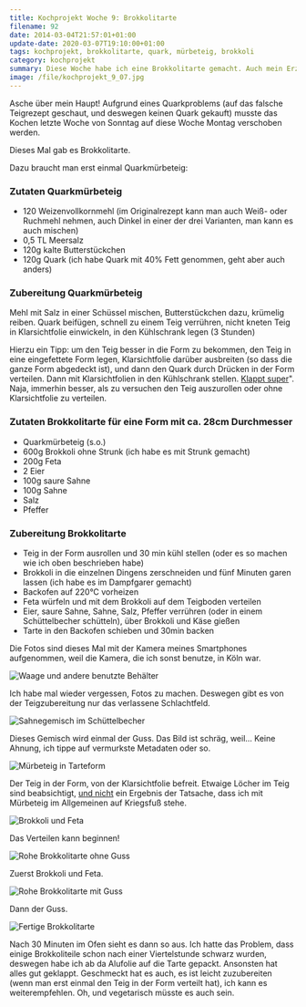 ```yaml
---
title: Kochprojekt Woche 9: Brokkolitarte
filename: 92
date: 2014-03-04T21:57:01+01:00
update-date: 2020-03-07T19:10:00+01:00
tags: kochprojekt, brokkolitarte, quark, mürbeteig, brokkoli
category: kochprojekt
summary: Diese Woche habe ich eine Brokkolitarte gemacht. Auch mein Erzfeind, der Mürbeteig war dabei.
image: /file/kochprojekt_9_07.jpg 
---
```


Asche über mein Haupt! Aufgrund eines Quarkproblems (auf das falsche Teigrezept geschaut, und deswegen keinen Quark gekauft) musste das Kochen letzte Woche von Sonntag auf diese Woche Montag verschoben werden.

Dieses Mal gab es Brokkolitarte.

Dazu braucht man erst einmal Quarkmürbeteig:

### Zutaten Quarkmürbeteig

- 120 Weizenvollkornmehl (im Originalrezept kann man auch Weiß- oder Ruchmehl nehmen, auch Dinkel in einer der drei Varianten, man kann es auch mischen)
- 0,5 TL Meersalz
- 120g kalte Butterstückchen
- 120g Quark (ich habe Quark mit 40% Fett genommen, geht aber auch anders)

### Zubereitung Quarkmürbeteig

Mehl mit Salz in einer Schüssel mischen, Butterstückchen dazu, krümelig reiben.
Quark beifügen, schnell zu einem Teig verrühren, nicht kneten
Teig in Klarsichtfolie einwickeln, in den Kühlschrank legen (3 Stunden)

Hierzu ein Tipp: um den Teig besser in die Form zu bekommen, den Teig in eine eingefettete Form legen, Klarsichtfolie darüber ausbreiten (so dass die ganze Form abgedeckt ist), und dann den Quark durch Drücken in der Form verteilen. Dann mit Klarsichtfolien in den Kühlschrank stellen. [Klappt super](http://tvtropes.org/pmwiki/pmwiki.php/Main/SarcasmMode)". Naja, immerhin besser, als zu versuchen den Teig auszurollen oder ohne Klarsichtfolie zu verteilen.

### Zutaten Brokkolitarte für eine Form mit ca. 28cm Durchmesser

- Quarkmürbeteig (s.o.)
- 600g Brokkoli ohne Strunk (ich habe es mit Strunk gemacht)
- 200g Feta
- 2 Eier
- 100g saure Sahne
- 100g Sahne
- Salz
- Pfeffer

### Zubereitung Brokkolitarte

- Teig in der Form ausrollen und 30 min kühl stellen (oder es so machen wie ich oben beschrieben habe)
- Brokkoli in die einzelnen Dingens zerschneiden und fünf Minuten garen lassen (ich habe es im Dampfgarer gemacht)
- Backofen auf 220°C vorheizen
- Feta würfeln und mit dem Brokkoli auf dem Teigboden verteilen
- Eier, saure Sahne, Sahne, Salz, Pfeffer verrühren (oder in einem Schüttelbecher schütteln), über Brokkoli und Käse gießen
- Tarte in den Backofen schieben und 30min backen

Die Fotos sind dieses Mal mit der Kamera meines Smartphones aufgenommen, weil die Kamera, die ich sonst benutze, in Köln war.

![Waage und andere benutzte Behälter](/file/kochprojekt_9_01.jpg)

Ich habe mal wieder vergessen, Fotos zu machen. Deswegen gibt es von der Teigzubereitung nur das verlassene Schlachtfeld.

![Sahnegemisch im Schüttelbecher](/file/kochprojekt_9_02.jpg)

Dieses Gemisch wird einmal der Guss. Das Bild ist schräg, weil… Keine Ahnung, ich tippe auf vermurkste Metadaten oder so.

![Mürbeteig in Tarteform](/file/kochprojekt_9_03.jpg)

Der Teig in der Form, von der Klarsichtfolie befreit. Etwaige Löcher im Teig sind beabsichtigt, [und nicht](http://tvtropes.org/pmwiki/pmwiki.php/Main/SuspiciouslySpecificDenial) ein Ergebnis der Tatsache, dass ich mit Mürbeteig im Allgemeinen auf Kriegsfuß stehe.

![Brokkoli und Feta](/file/kochprojekt_9_04.jpg)

Das Verteilen kann beginnen!

![Rohe Brokkolitarte ohne Guss](/file/kochprojekt_9_05.jpg)

Zuerst Brokkoli und Feta.

![Rohe Brokkolitarte mit Guss](/file/kochprojekt_9_06.jpg)

Dann der Guss.

![Fertige Brokkolitarte](/file/kochprojekt_9_07.jpg)

Nach 30 Minuten im Ofen sieht es dann so aus. Ich hatte das Problem, dass einige Brokkoliteile schon nach einer Viertelstunde schwarz wurden, deswegen habe ich ab da Alufolie auf die Tarte gepackt. Ansonsten hat alles gut geklappt. Geschmeckt hat es auch, es ist leicht zuzubereiten (wenn man erst einmal den Teig in der Form verteilt hat), ich kann es weiterempfehlen. Oh, und vegetarisch müsste es auch sein.
